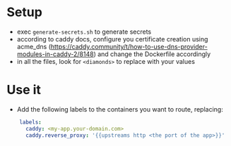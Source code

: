 # Setup

- exec `generate-secrets.sh` to generate secrets
- according to caddy docs, configure you certificate creation using acme_dns (https://caddy.community/t/how-to-use-dns-provider-modules-in-caddy-2/8148) and change the Dockerfile accordingly
- in all the files, look for `<diamonds>` to replace with your values

# Use it

- Add the following labels to the containers you want to route, replacing:
```yaml
    labels:
      caddy: <my-app.your-domain.com>
      caddy.reverse_proxy: '{{upstreams http <the port of the app>}}'
```